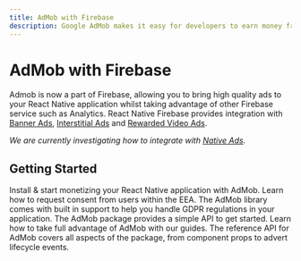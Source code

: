```yaml
---
title: AdMob with Firebase
description: Google AdMob makes it easy for developers to earn money from their mobile apps with high-quality ads.
---
```


# AdMob with Firebase

Admob is now a part of Firebase, allowing you to bring high quality ads to your React Native application
whilst taking advantage of other Firebase service such as Analytics. React Native Firebase provides integration with
[Banner Ads](https://developers.google.com/admob/android/banner?utm_source=invertase&utm_medium=react-native-firebase&utm_campaign=admob),
[Interstitial Ads](https://developers.google.com/admob/android/interstitial?utm_source=invertase&utm_medium=react-native-firebase&utm_campaign=admob)
and [Rewarded Video Ads](https://developers.google.com/admob/android/rewarded-video?utm_source=invertase&utm_medium=react-native-firebase&utm_campaign=admob).

_We are currently investigating how to integrate with [Native Ads](https://developers.google.com/admob/android/native/start?utm_source=invertase&utm_medium=react-native-firebase&utm_campaign=admob)._

<Youtube id="9qCxo0D-Sak" />

## Getting Started

<Grid columns="2">
	<Block
		icon="attach_money"
		color="#2196f3"
		title="Quick Start"
		to="/quick-start"
	>
    Install & start monetizing your React Native application with AdMob.
	</Block>
 	<Block
		icon="pan_tool"
		color="#f44336"
		title="European User Consent"
		to="/european-user-consent"
	>
    Learn how to request consent from users within the EEA. The AdMob library comes with built in support to help you handle GDPR regulations in your application.
	</Block>
	<Block
		icon="school"
		color="#4CAF50"
		title="Guides"
		version={false}
		to="/guides?tags=admob"
	>
    The AdMob package provides a simple API to get started. Learn how to take full advantage of AdMob with our guides.
	</Block>
  <Block
		icon="layers"
		color="#03A9F4"
		title="Reference"
		to="/reference"
	>
    The reference API for AdMob covers all aspects of the package, from component props to advert lifecycle events.
	</Block>
</Grid>
